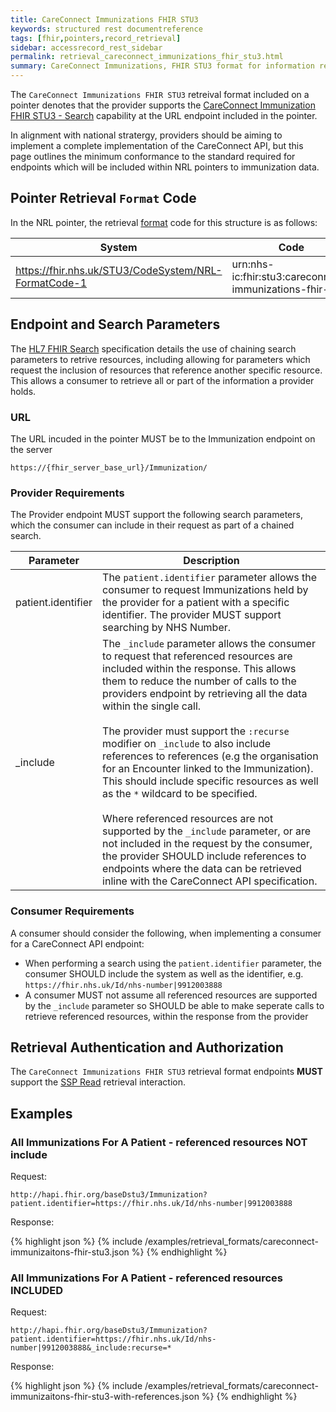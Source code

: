 ```yaml
---
title: CareConnect Immunizations FHIR STU3
keywords: structured rest documentreference
tags: [fhir,pointers,record_retrieval]
sidebar: accessrecord_rest_sidebar
permalink: retrieval_careconnect_immunizations_fhir_stu3.html
summary: CareConnect Immunizations, FHIR STU3 format for information retrieval.
---
```


The `CareConnect Immunizations FHIR STU3` retreival format included on a pointer denotes that the provider supports the [CareConnect Immunization FHIR STU3 - Search](https://nhsconnect.github.io/CareConnectAPI/api_medication_immunization.html#2-search) capability at the URL endpoint included in the pointer.

In alignment with national stratergy, providers should be aiming to implement a complete implementation of the CareConnect API, but this page outlines the minimum conformance to the standard required for endpoints which will be included within NRL pointers to immunization data.


## Pointer Retrieval `Format` Code

In the NRL pointer, the retrieval [format](pointer_fhir_resource.html#retrieval-format) code for this structure is as follows:

|System|Code|Display|
|------|----|-------|
| https://fhir.nhs.uk/STU3/CodeSystem/NRL-FormatCode-1 | urn:nhs-ic:fhir:stu3:careconnect-immunizations-fhir-stu3 | CareConnect Immunizations FHIR STU3 |



## Endpoint and Search Parameters

The [HL7 FHIR Search](https://www.hl7.org/fhir/STU3/search.html) specification details the use of chaining search parameters to retrive resources, including allowing for parameters which request the inclusion of resources that reference another specific resource. This allows a consumer to retrieve all or part of the information a provider holds.

### URL

The URL incuded in the pointer MUST be to the Immunization endpoint on the server

```url
https://{fhir_server_base_url}/Immunization/
```


### Provider Requirements

The Provider endpoint MUST support the following search parameters, which the consumer can include in their request as part of a chained search.

| Parameter | Description |
| --- | --- |
| patient.identifier | The `patient.identifier` parameter allows the consumer to request Immunizations held by the provider for a patient with a specific identifier. The provider MUST support searching by NHS Number. |
| _include | The `_include` parameter allows the consumer to request that referenced resources are included within the response. This allows them to reduce the number of calls to the providers endpoint by retrieving all the data within the single call.<br/><br/>The provider must support the `:recurse` modifier on `_include` to also include references to references (e.g the organisation for an Encounter linked to the Immunization). This should include specific resources as well as the `*` wildcard to be specified.<br/><br/>Where referenced resources are not supported by the `_include` parameter, or are not included in the request by the consumer, the provider SHOULD include references to endpoints where the data can be retrieved inline with the CareConnect API specification. |


###  Consumer Requirements

A consumer should consider the following, when implementing a consumer for a CareConnect API endpoint:

- When performing a search using the `patient.identifier` parameter, the consumer SHOULD include the system as well as the identifier, e.g. `https://fhir.nhs.uk/Id/nhs-number|9912003888`
- A consumer MUST not assume all referenced resources are supported by the `_include` parameter so SHOULD be able to make seperate calls to retrieve referenced resources, within the response from the provider



## Retrieval Authentication and Authorization

The `CareConnect Immunizations FHIR STU3` retrieval format endpoints **MUST** support the [SSP Read](retrieval_ssp.html) retrieval interaction.



## Examples

### All Immunizations For A Patient - referenced resources NOT include

Request:

```url
http://hapi.fhir.org/baseDstu3/Immunization?patient.identifier=https://fhir.nhs.uk/Id/nhs-number|9912003888
```


Response:

<div class="github-sample-wrapper scroll-height-350">
{% highlight json %}
{% include /examples/retrieval_formats/careconnect-immunizaitons-fhir-stu3.json %}
{% endhighlight %}
</div>


### All Immunizations For A Patient - referenced resources INCLUDED

Request:

```url
http://hapi.fhir.org/baseDstu3/Immunization?patient.identifier=https://fhir.nhs.uk/Id/nhs-number|9912003888&_include:recurse=*
```


Response:

<div class="github-sample-wrapper scroll-height-350">
{% highlight json %}
{% include /examples/retrieval_formats/careconnect-immunizaitons-fhir-stu3-with-references.json %}
{% endhighlight %}
</div>
